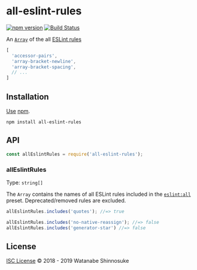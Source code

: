 # all-eslint-rules

[![npm version](https://img.shields.io/npm/v/all-eslint-rules.svg)](https://www.npmjs.com/package/all-eslint-rules)
[![Build Status](https://travis-ci.com/shinnn/all-eslint-rules.svg?branch=master)](https://travis-ci.com/shinnn/all-eslint-rules)

An [`Array`](https://developer.mozilla.org/docs/Web/JavaScript/Reference/Global_Objects/Array) of the all [ESLint rules](https://eslint.org/docs/rules/)

```javascript
[
  'accessor-pairs',
  'array-bracket-newline',
  'array-bracket-spacing',
  // ...
]
```

## Installation

[Use](https://docs.npmjs.com/cli/install) [npm](https://docs.npmjs.com/about-npm/).

```
npm install all-eslint-rules
```

## API

```javascript
const allEslintRules = require('all-eslint-rules');
```

### allEslintRules

Type: `string[]`

The `Array` contains the names of all ESLint rules included in the [`eslint:all`](https://eslint.org/docs/user-guide/configuring#using-eslintall) preset. Deprecated/removed rules are excluded.

```javascript
allEslintRules.includes('quotes'); //=> true

allEslintRules.includes('no-native-reassign'); //=> false
allEslintRules.includes('generator-star') //=> false
```

## License

[ISC License](./LICENSE) © 2018 - 2019 Watanabe Shinnosuke

